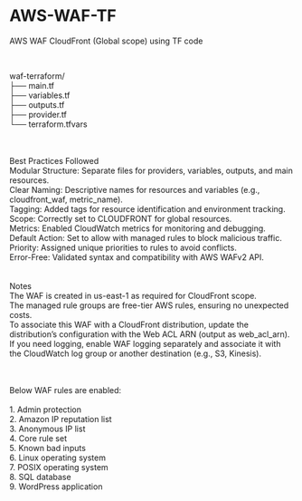 # AWS-WAF-TF<br/>
AWS WAF CloudFront (Global scope) using TF code <br/>

<br/>

waf-terraform/<br/>
├── main.tf<br/>
├── variables.tf<br/>
├── outputs.tf<br/>
├── provider.tf<br/>
└── terraform.tfvars<br/>


<br/><br/>
Best Practices Followed<br/>
Modular Structure: Separate files for providers, variables, outputs, and main resources.<br/>
Clear Naming: Descriptive names for resources and variables (e.g., cloudfront_waf, metric_name).<br/>
Tagging: Added tags for resource identification and environment tracking.<br/>
Scope: Correctly set to CLOUDFRONT for global resources.<br/>
Metrics: Enabled CloudWatch metrics for monitoring and debugging.<br/>
Default Action: Set to allow with managed rules to block malicious traffic.<br/>
Priority: Assigned unique priorities to rules to avoid conflicts.<br/>
Error-Free: Validated syntax and compatibility with AWS WAFv2 API.<br/>
<br/>
<br/>
Notes<br/>
The WAF is created in us-east-1 as required for CloudFront scope.<br/>
The managed rule groups are free-tier AWS rules, ensuring no unexpected costs.<br/>
To associate this WAF with a CloudFront distribution, update the distribution’s configuration with the Web ACL ARN (output as web_acl_arn).<br/>
If you need logging, enable WAF logging separately and associate it with the CloudWatch log group or another destination (e.g., S3, Kinesis).<br/>

<br/>
<br/>
Below WAF rules are enabled:<br/>
<br/>
1. Admin protection<br/>
2. Amazon IP reputation list<br/>
3. Anonymous IP list<br/>
4. Core rule set<br/>
5. Known bad inputs<br/>
6. Linux operating system<br/>
7. POSIX operating system<br/>
8. SQL database<br/>
9. WordPress application<br/>
